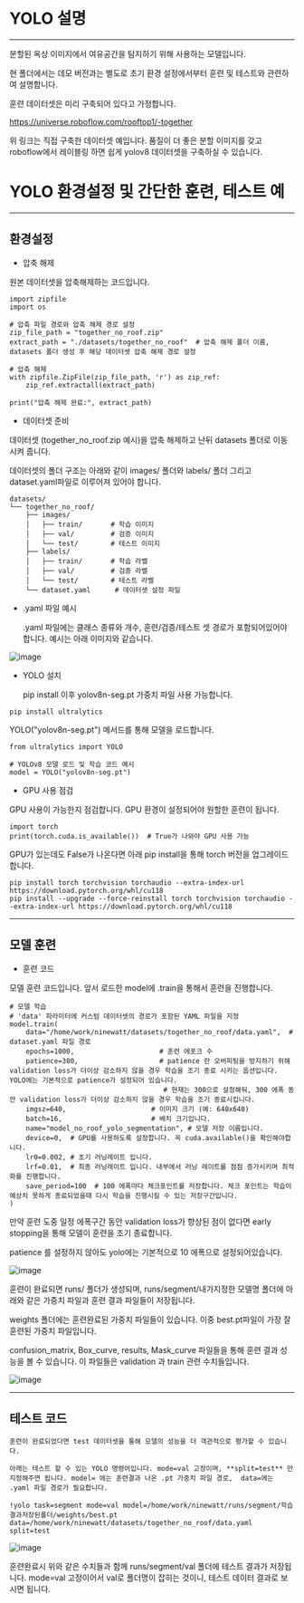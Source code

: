 # YOLO 설명
-----------
분할된 옥상 이미지에서 여유공간을 탐지하기 위해 사용하는 모델입니다. 

현 폴더에서는 데모 버전과는 별도로 초기 환경 설정에서부터 훈련 및 테스트와 관련하여 설명합니다.

훈련 데이터셋은 미리 구축되어 있다고 가정합니다. 

https://universe.roboflow.com/rooftop1/-together

위 링크는 직접 구축한 데이터셋 예입니다. 품질이 더 좋은 분할 이미지를 갖고 roboflow에서 레이블링 하면 쉽게 yolov8 데이터셋을 구축하실 수 있습니다.

# YOLO 환경설정 및 간단한 훈련, 테스트 예
-----------
## 환경설정

+ 압축 해제

원본 데이터셋을 압축해제하는 코드입니다. 

```
import zipfile
import os

# 압축 파일 경로와 압축 해제 경로 설정
zip_file_path = "together_no_roof.zip"
extract_path = "./datasets/together_no_roof"  # 압축 해제 폴더 이름, datasets 폴더 생성 후 해당 데이터셋 압축 해제 경로 설정

# 압축 해제
with zipfile.ZipFile(zip_file_path, 'r') as zip_ref:
    zip_ref.extractall(extract_path)

print("압축 해제 완료:", extract_path)

```
+ 데이터셋 준비

데이터셋 (together_no_roof.zip 예시)을 압축 해제하고 난뒤 datasets 폴더로 이동시켜 줍니다.

데이터셋의 폴더 구조는 아래와 같이 images/ 폴더와 labels/ 폴더 그리고 dataset.yaml파일로 이루어져 있어야 합니다. 

```
datasets/
└── together_no_roof/
    ├── images/
    │   ├── train/       # 학습 이미지
    │   ├── val/         # 검증 이미지
    │   └── test/        # 테스트 이미지
    ├── labels/
    │   ├── train/       # 학습 라벨
    │   ├── val/         # 검증 라벨
    │   └── test/        # 테스트 라벨
    └── dataset.yaml      # 데이터셋 설정 파일

```
+ .yaml 파일 예시

    .yaml 파일에는 클래스 종류와 개수, 훈련/검증/테스트 셋 경로가 포함되어있어야 합니다. 예시는 아래 이미지와 같습니다. 


![image](https://github.com/user-attachments/assets/fa3d2426-7334-4244-a93a-2d901b8f5b07)


+ YOLO 설치

  pip install 이후 yolov8n-seg.pt 가중치 파일 사용 가능합니다.

  
```
pip install ultralytics
```

YOLO("yolov8n-seg.pt") 메서드를 통해 모델을 로드합니다.

```
from ultralytics import YOLO

# YOLOv8 모델 로드 및 학습 코드 예시
model = YOLO("yolov8n-seg.pt")
```

+ GPU 사용 점검

GPU 사용이 가능한지 점검합니다. GPU 환경이 설정되어야 원할한 훈련이 됩니다.

```
import torch
print(torch.cuda.is_available())  # True가 나와야 GPU 사용 가능
```
GPU가 있는데도 False가 나온다면 아래 pip install을 통해 torch 버전을 업그레이드 합니다.

```
pip install torch torchvision torchaudio --extra-index-url https://download.pytorch.org/whl/cu118
pip install --upgrade --force-reinstall torch torchvision torchaudio --extra-index-url https://download.pytorch.org/whl/cu118

```
----------
## 모델 훈련
+ 훈련 코드

모델 훈련 코드입니다. 앞서 로드한 model에 .train을 통해서 훈련을 진행합니다. 

```
# 모델 학습
# 'data' 파라미터에 커스텀 데이터셋의 경로가 포함된 YAML 파일을 지정
model.train(
    data="/home/work/ninewatt/datasets/together_no_roof/data.yaml",  # dataset.yaml 파일 경로
    epochs=1000,                     # 훈련 에포크 수
    patience=300,                    # patience 란 오버피팅을 방지하기 위해 validation loss가 더이상 감소하지 않을 경우 학습을 조기 종료 시키는 옵션입니다. YOLO에는 기본적으로 patience가 설정되어 있습니다.
                                      # 현재는 300으로 설정해둬, 300 에폭 동안 validation loss가 더이상 감소하지 않을 경우 학습을 조기 종료시킵니다.
    imgsz=640,                     # 이미지 크기 (예: 640x640)
    batch=16,                      # 배치 크기입니다. 
    name="model_no_roof_yolo_segmentation", # 모델 저장 이름입니다.
    device=0,  # GPU를 사용하도록 설정합니다. 꼭 cuda.available()을 확인해야합니다.
    lr0=0.002, # 초기 러닝레이트 입니다.
    lrf=0.01,  # 최종 러닝레이트 입니다. 내부에서 러닝 레이트를 점점 증가시키며 최적화를 진행합니다.
    save_period=100  # 100 에폭마다 체크포인트를 저장합니다. 체크 포인트는 학습이 예상치 못하게 종료되었을때 다시 학습을 진행시킬 수 있는 저장구간입니다.
)
```

만약 훈련 도중 일정 에폭구간 동안 validation loss가 향상된 점이 없다면 early stopping을 통해 모델이 훈련을 조기 종료합니다. 

patience 를 설정하지 않아도 yolo에는 기본적으로 10 에폭으로 설정되어있습니다. 

![image](https://github.com/user-attachments/assets/37519db3-f345-4ec2-9765-2f46af39f579)

훈련이 완료되면 runs/ 폴더가 생성되며, runs/segment/내가지정한 모델명 폴더에 아래와 같은 가중치 파일과 훈련 결과 파일들이 저장됩니다.

weights 폴더에는 훈련완료된 가중치 파일들이 있습니다. 이중 best.pt파일이 가장 잘 훈련된 가중치 파일입니다.

confusion_matrix, Box_curve, results, Mask_curve 파일들을 통해 훈련 결과 성능을 볼 수 있습니다. 이 파일들은 validation 과 train 관련 수치들입니다.

![image](https://github.com/user-attachments/assets/cff6c53b-4108-4a20-ab4d-8852139af38c)



---------------
## 테스트 코드

    훈련이 완료되었다면 test 데이터셋을 통해 모델의 성능을 더 객관적으로 평가할 수 있습니다. 

    아래는 테스트 할 수 있는 YOLO 명령어입니다. mode=val 고정이며, **split=test** 만 지정해주면 됩니다. model= 에는 훈련결과 나온 .pt 가중치 파일 경로,  data=에는 .yaml 파일 경로가 필요합니다.


```
!yolo task=segment mode=val model=/home/work/ninewatt/runs/segment/학습결과저장된폴더/weights/best.pt data=/home/work/ninewatt/datasets/together_no_roof/data.yaml split=test
```

![image](https://github.com/user-attachments/assets/cc4532d0-e40f-492c-b918-783949841988)

  훈련완료시 위와 같은 수치들과 함께 runs/segment/val 폴더에 테스트 결과가 저장됩니다. mode=val 고정이어서 val로 폴더명이 잡히는 것이니, 테스트 데이터 결과로 보시면 됩니다.


